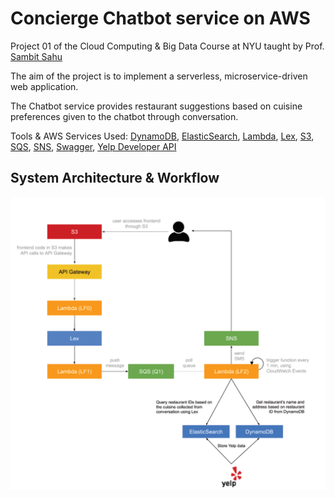 # Concierge Chatbot service on AWS

Project 01 of the Cloud Computing & Big Data Course at NYU taught by Prof. [Sambit Sahu](https://engineering.nyu.edu/sambit-sahu) 

The aim of the project is to implement a serverless, microservice-driven web application. 

The Chatbot service provides restaurant suggestions based on cuisine preferences given to the chatbot through conversation. 

Tools & AWS Services Used: [DynamoDB](https://aws.amazon.com/dynamodb/), [ElasticSearch](https://aws.amazon.com/elasticsearch-service/), [Lambda](https://aws.amazon.com/lambda/), [Lex](https://aws.amazon.com/lex/), [S3](https://aws.amazon.com/s3/), [SQS](https://aws.amazon.com/sqs/), [SNS](https://aws.amazon.com/sns/), [Swagger](https://swagger.io/), [Yelp Developer API](https://www.yelp.com/developers)  


## System Architecture & Workflow

<p align="center">
  <img src="https://github.com/Dhuldhoyavarun/concierge-chatbot/blob/main/Lambda_functions/Architecture.PNG" width='700' title="Architecture">
</p>
